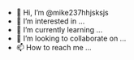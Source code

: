 - 👋 Hi, I’m @mike237hhjsksjs
- 👀 I’m interested in ...
- 🌱 I’m currently learning ...
- 💞️ I’m looking to collaborate on ...
- 📫 How to reach me ...

<!---
mike237hhjsksjs/mike237hhjsksjs is a ✨ special ✨ repository because its `README.md` (this file) appears on your GitHub profile.
You can click the Preview link to take a look at your changes.
--->
